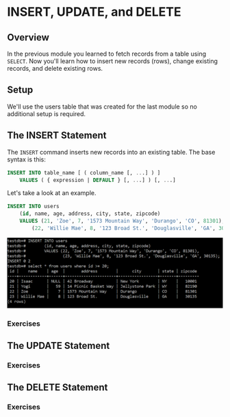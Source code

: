 # INSERT, UPDATE, and DELETE

## Overview

In the previous module you learned to fetch records from a table using ```SELECT```. Now you'll
learn how to insert new records (rows), change existing records, and delete existing rows.

## Setup

We'll use the users table that was created for the last module so no additional setup is required.

## The INSERT Statement

The ```INSERT``` command inserts new records into an existing table. The base syntax is this:

```SQL
INSERT INTO table_name [ ( column_name [, ...] ) ]
	VALUES ( { expression | DEFAULT } [, ...] ) [, ...]
```

Let's take a look at an example.

```SQL
INSERT INTO users
	(id, name, age, address, city, state, zipcode)
	VALUES (21, 'Zoe', 7, '1573 Mountain Way', 'Durango', 'CO', 81301),
		(22, 'Willie Mae', 8, '123 Broad St.', 'Douglasville', 'GA', 30135);
```

![Insert 1](./insert1.png)

### Exercises

## The UPDATE Statement

### Exercises

## The DELETE Statement

### Exercises
